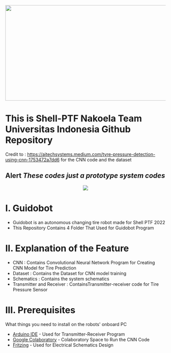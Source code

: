 
<p align="center">
  <img width="720" height="300" src="https://bem.ui.ac.id/wp-content/uploads/2021/07/Logo-UI-SMV-A.-Shelina-Adjani.png">
</p>

# This is Shell-PTF Nakoela Team Universitas Indonesia Github Repository <br />

Credit to : https://aitechsystems.medium.com/tyre-pressure-detection-using-cnn-1753472a7dd6 for the CNN code and the dataset <br />

## Alert *These codes just a prototype system codes*

<p align="center">
  <img src="https://media.istockphoto.com/photos/little-robot-waving-hand-cute-robot-isolated-on-white-background-3d-picture-id1250677553?k=20&m=1250677553&s=170667a&w=0&h=bp1jmhQnsoto6npuqHARe9z5UkZIaF560ScMmxi9CSo=">
</p>

# I. Guidobot <br />

* Guidobot is an autonomous changing tire robot made for Shell PTF 2022
* This Repository Contains 4 Folder That Used for Guidobot Program 

# II. Explanation of the Feature

* CNN : Contains Convolutional Neural Network Program for Creating CNN Model for Tire Prediction <br />
* Dataset : Contains the Dataset for CNN model training
* Schematics : Contains the system schematics <br />
* Transmitter and Receiver : ContainsTransmitter-receiver code for Tire Pressure Sensor <br />

# III. Prerequisites

What things you need to install on the robots' onboard PC

* [Arduino IDE](https://ubuntu.com/tutorials/install-the-arduino-ide#1-overview) - Used for Transmitter-Receiver Program
* [Google Colaboratory](https://colab.research.google.com) - Colaboratory Space to Run the CNN Code
* [Fritzing](https://fritzing.org/) - Used for Electrical Schematics Design 
